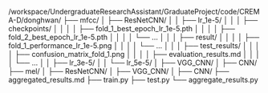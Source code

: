 /workspace/UndergraduateResearchAssistant/GraduateProject/code/CREMA-D/donghwan/
    ├── mfcc/
    │   ├── ResNetCNN/
    │   │   ├── lr_1e-5/
    │   │   │   ├── checkpoints/
    │   │   │   │   ├── fold_1_best_epoch_lr_1e-5.pth
    │   │   │   │   ├── fold_2_best_epoch_lr_1e-5.pth
    │   │   │   │   └── ...
    │   │   │   ├── result/
    │   │   │   │   ├── fold_1_performance_lr_1e-5.png
    │   │   │   │   └── ...
    │   │   │   ├── test_results/
    │   │   │   │   ├── confusion_matrix_fold_1.png
    │   │   │   │   ├── evaluation_results.md
    │   │   │   │   └── ...
    │   │   ├── lr_3e-5/
    │   │   └── lr_5e-5/
    │   ├── VGG_CNN/
    │   ├── CNN/
    ├── mel/
    │   ├── ResNetCNN/
    │   ├── VGG_CNN/
    │   ├── CNN/
    ├── aggregated_results.md
    ├── train.py
    ├── test.py
    └── aggregate_results.py
